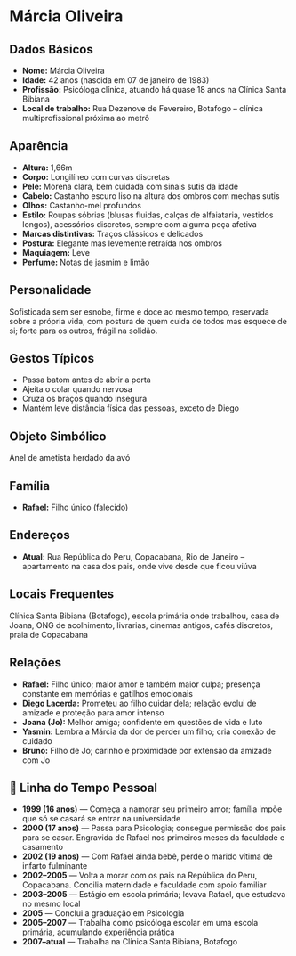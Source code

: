 # Márcia Oliveira

## Dados Básicos
- **Nome:** Márcia Oliveira
- **Idade:** 42 anos (nascida em 07 de janeiro de 1983)
- **Profissão:** Psicóloga clínica, atuando há quase 18 anos na Clínica Santa Bibiana
- **Local de trabalho:** Rua Dezenove de Fevereiro, Botafogo – clínica multiprofissional próxima ao metrô

## Aparência
- **Altura:** 1,66m
- **Corpo:** Longilíneo com curvas discretas
- **Pele:** Morena clara, bem cuidada com sinais sutis da idade
- **Cabelo:** Castanho escuro liso na altura dos ombros com mechas sutis
- **Olhos:** Castanho-mel profundos
- **Estilo:** Roupas sóbrias (blusas fluidas, calças de alfaiataria, vestidos longos), acessórios discretos, sempre com alguma peça afetiva
- **Marcas distintivas:** Traços clássicos e delicados
- **Postura:** Elegante mas levemente retraída nos ombros
- **Maquiagem:** Leve
- **Perfume:** Notas de jasmim e limão

## Personalidade
Sofisticada sem ser esnobe, firme e doce ao mesmo tempo, reservada sobre a própria vida, com postura de quem cuida de todos mas esquece de si; forte para os outros, frágil na solidão.

## Gestos Típicos
- Passa batom antes de abrir a porta
- Ajeita o colar quando nervosa
- Cruza os braços quando insegura
- Mantém leve distância física das pessoas, exceto de Diego

## Objeto Simbólico
Anel de ametista herdado da avó

## Família
- **Rafael:** Filho único (falecido)

## Endereços
- **Atual:** Rua República do Peru, Copacabana, Rio de Janeiro – apartamento na casa dos pais, onde vive desde que ficou viúva

## Locais Frequentes
Clínica Santa Bibiana (Botafogo), escola primária onde trabalhou, casa de Joana, ONG de acolhimento, livrarias, cinemas antigos, cafés discretos, praia de Copacabana

## Relações
- **Rafael:** Filho único; maior amor e também maior culpa; presença constante em memórias e gatilhos emocionais
- **Diego Lacerda:** Prometeu ao filho cuidar dela; relação evolui de amizade e proteção para amor intenso
- **Joana (Jo):** Melhor amiga; confidente em questões de vida e luto
- **Yasmin:** Lembra a Márcia da dor de perder um filho; cria conexão de cuidado
- **Bruno:** Filho de Jo; carinho e proximidade por extensão da amizade com Jo

## 📅 Linha do Tempo Pessoal
- **1999 (16 anos)** — Começa a namorar seu primeiro amor; família impõe que só se casará se entrar na universidade
- **2000 (17 anos)** — Passa para Psicologia; consegue permissão dos pais para se casar. Engravida de Rafael nos primeiros meses da faculdade e casamento
- **2002 (19 anos)** — Com Rafael ainda bebê, perde o marido vítima de infarto fulminante
- **2002–2005** — Volta a morar com os pais na República do Peru, Copacabana. Concilia maternidade e faculdade com apoio familiar
- **2003–2005** — Estágio em escola primária; levava Rafael, que estudava no mesmo local
- **2005** — Conclui a graduação em Psicologia
- **2005–2007** — Trabalha como psicóloga escolar em uma escola primária, acumulando experiência prática
- **2007–atual** — Trabalha na Clínica Santa Bibiana, Botafogo
